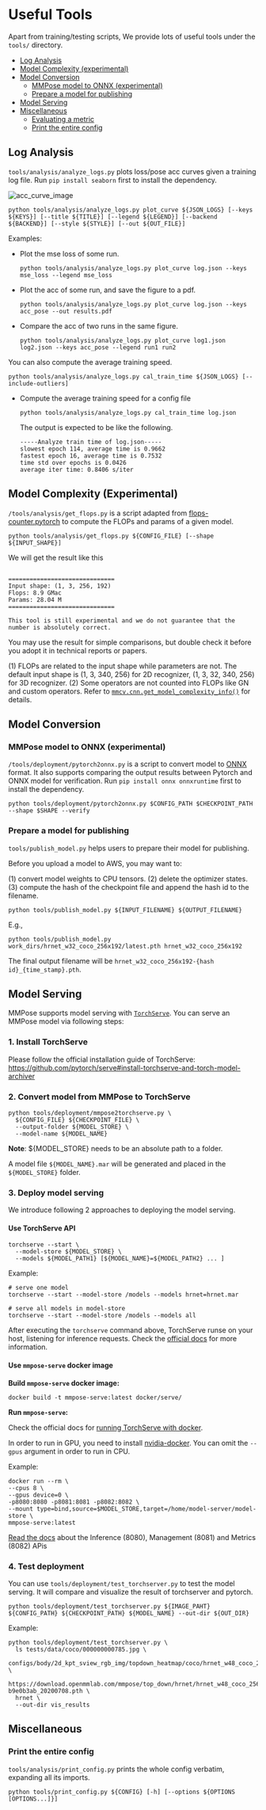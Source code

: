 # Useful Tools

Apart from training/testing scripts, We provide lots of useful tools under the `tools/` directory.

<!-- TOC -->

- [Log Analysis](#log-analysis)
- [Model Complexity (experimental)](#model-complexity-experimental)
- [Model Conversion](#model-conversion)
  - [MMPose model to ONNX (experimental)](#mmpose-model-to-onnx-experimental)
  - [Prepare a model for publishing](#prepare-a-model-for-publishing)
- [Model Serving](#model-serving)
- [Miscellaneous](#miscellaneous)
  - [Evaluating a metric](#evaluating-a-metric)
  - [Print the entire config](#print-the-entire-config)

<!-- TOC -->

## Log Analysis

`tools/analysis/analyze_logs.py` plots loss/pose acc curves given a training log file. Run `pip install seaborn` first to install the dependency.

![acc_curve_image](imgs/acc_curve.png)

```shell
python tools/analysis/analyze_logs.py plot_curve ${JSON_LOGS} [--keys ${KEYS}] [--title ${TITLE}] [--legend ${LEGEND}] [--backend ${BACKEND}] [--style ${STYLE}] [--out ${OUT_FILE}]
```

Examples:

- Plot the mse loss of some run.

  ```shell
  python tools/analysis/analyze_logs.py plot_curve log.json --keys mse_loss --legend mse_loss
  ```

- Plot the acc of some run, and save the figure to a pdf.

  ```shell
  python tools/analysis/analyze_logs.py plot_curve log.json --keys acc_pose --out results.pdf
  ```

- Compare the acc of two runs in the same figure.

  ```shell
  python tools/analysis/analyze_logs.py plot_curve log1.json log2.json --keys acc_pose --legend run1 run2
  ```

You can also compute the average training speed.

```shell
python tools/analysis/analyze_logs.py cal_train_time ${JSON_LOGS} [--include-outliers]
```

- Compute the average training speed for a config file

  ```shell
  python tools/analysis/analyze_logs.py cal_train_time log.json
  ```

  The output is expected to be like the following.

  ```text
  -----Analyze train time of log.json-----
  slowest epoch 114, average time is 0.9662
  fastest epoch 16, average time is 0.7532
  time std over epochs is 0.0426
  average iter time: 0.8406 s/iter
  ```

## Model Complexity (Experimental)

`/tools/analysis/get_flops.py` is a script adapted from [flops-counter.pytorch](https://github.com/sovrasov/flops-counter.pytorch) to compute the FLOPs and params of a given model.

```shell
python tools/analysis/get_flops.py ${CONFIG_FILE} [--shape ${INPUT_SHAPE}]
```

We will get the result like this

```text

==============================
Input shape: (1, 3, 256, 192)
Flops: 8.9 GMac
Params: 28.04 M
==============================
```

```{note}
This tool is still experimental and we do not guarantee that the number is absolutely correct.
```

You may use the result for simple comparisons, but double check it before you adopt it in technical reports or papers.

(1) FLOPs are related to the input shape while parameters are not. The default input shape is (1, 3, 340, 256) for 2D recognizer, (1, 3, 32, 340, 256) for 3D recognizer.
(2) Some operators are not counted into FLOPs like GN and custom operators. Refer to [`mmcv.cnn.get_model_complexity_info()`](https://github.com/open-mmlab/mmcv/blob/master/mmcv/cnn/utils/flops_counter.py) for details.

## Model Conversion

### MMPose model to ONNX (experimental)

`/tools/deployment/pytorch2onnx.py` is a script to convert model to [ONNX](https://github.com/onnx/onnx) format.
It also supports comparing the output results between Pytorch and ONNX model for verification.
Run `pip install onnx onnxruntime` first to install the dependency.

```shell
python tools/deployment/pytorch2onnx.py $CONFIG_PATH $CHECKPOINT_PATH --shape $SHAPE --verify
```

### Prepare a model for publishing

`tools/publish_model.py` helps users to prepare their model for publishing.

Before you upload a model to AWS, you may want to:

(1) convert model weights to CPU tensors.
(2) delete the optimizer states.
(3) compute the hash of the checkpoint file and append the hash id to the filename.

```shell
python tools/publish_model.py ${INPUT_FILENAME} ${OUTPUT_FILENAME}
```

E.g.,

```shell
python tools/publish_model.py work_dirs/hrnet_w32_coco_256x192/latest.pth hrnet_w32_coco_256x192
```

The final output filename will be `hrnet_w32_coco_256x192-{hash id}_{time_stamp}.pth`.

## Model Serving

MMPose supports model serving with [`TorchServe`](https://pytorch.org/serve/). You can serve an MMPose model via following steps:

### 1. Install TorchServe

Please follow the official installation guide of TorchServe: https://github.com/pytorch/serve#install-torchserve-and-torch-model-archiver

### 2. Convert model from MMPose to TorchServe

```shell
python tools/deployment/mmpose2torchserve.py \
  ${CONFIG_FILE} ${CHECKPOINT_FILE} \
  --output-folder ${MODEL_STORE} \
  --model-name ${MODEL_NAME}
```

**Note**: ${MODEL_STORE} needs to be an absolute path to a folder.

A model file `${MODEL_NAME}.mar` will be generated and placed in the `${MODEL_STORE}` folder.

### 3. Deploy model serving

We introduce following 2 approaches to deploying the model serving.

#### Use TorchServe API

```shell
torchserve --start \
  --model-store ${MODEL_STORE} \
  --models ${MODEL_PATH1} [${MODEL_NAME}=${MODEL_PATH2} ... ]
```

Example:

```shell
# serve one model
torchserve --start --model-store /models --models hrnet=hrnet.mar

# serve all models in model-store
torchserve --start --model-store /models --models all
```

After executing the `torchserve` command above, TorchServe runse on your host, listening for inference requests. Check the [official docs](https://github.com/pytorch/serve/blob/master/docs/server.md) for more information.

#### Use `mmpose-serve` docker image

**Build `mmpose-serve` docker image:**

```shell
docker build -t mmpose-serve:latest docker/serve/
```

**Run `mmpose-serve`:**

Check the official docs for [running TorchServe with docker](https://github.com/pytorch/serve/blob/master/docker/README.md#running-torchserve-in-a-production-docker-environment).

In order to run in GPU, you need to install [nvidia-docker](https://docs.nvidia.com/datacenter/cloud-native/container-toolkit/install-guide.html). You can omit the `--gpus` argument in order to run in CPU.

Example:

```shell
docker run --rm \
--cpus 8 \
--gpus device=0 \
-p8080:8080 -p8081:8081 -p8082:8082 \
--mount type=bind,source=$MODEL_STORE,target=/home/model-server/model-store \
mmpose-serve:latest
```

[Read the docs](https://github.com/pytorch/serve/blob/072f5d088cce9bb64b2a18af065886c9b01b317b/docs/rest_api.md/) about the Inference (8080), Management (8081) and Metrics (8082) APis

### 4. Test deployment

You can use `tools/deployment/test_torchserver.py` to test the model serving. It will compare and visualize the result of torchserver and pytorch.

```shell
python tools/deployment/test_torchserver.py ${IMAGE_PAHT} ${CONFIG_PATH} ${CHECKPOINT_PATH} ${MODEL_NAME} --out-dir ${OUT_DIR}
```

Example:

```shell
python tools/deployment/test_torchserver.py \
  ls tests/data/coco/000000000785.jpg \
  configs/body/2d_kpt_sview_rgb_img/topdown_heatmap/coco/hrnet_w48_coco_256x192.py \
  https://download.openmmlab.com/mmpose/top_down/hrnet/hrnet_w48_coco_256x192-b9e0b3ab_20200708.pth \
  hrnet \
  --out-dir vis_results
```

## Miscellaneous

### Print the entire config

`tools/analysis/print_config.py` prints the whole config verbatim, expanding all its imports.

```shell
python tools/print_config.py ${CONFIG} [-h] [--options ${OPTIONS [OPTIONS...]}]
```
